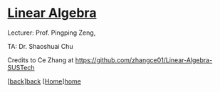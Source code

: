 # [Linear Algebra][contents]

Lecturer: Prof. Pingping Zeng,

TA: Dr. Shaoshuai Chu

Credits to Ce Zhang at https://github.com/zhangce01/Linear-Algebra-SUSTech

[[back]][back] [[Home]][home] 

[back]: https://ryanlaimr.github.io/sustech_22-23/
[home]: https://ryanlaimr.github.io/
[contents]: https://github.com/ryanlaimr/sustech_22-23/tree/main/Linear%20Algebra